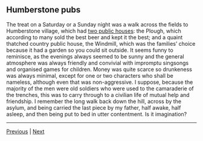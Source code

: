 ## Humberstone pubs

The treat on a Saturday or a Sunday night was a walk across the fields to Humberstone village, which had [two public houses](https://pubhistoryproject.co.uk/2021/02/12/windmill-inn-old-plough-humberstone-village/): the Plough, which according to many sold the best beer and kept it the best; and a quaint thatched country public house, the Windmill, which was the families’ choice because it had a garden so you could sit outside. It seems funny to reminisce, as the evenings always seemed to be sunny and the general atmosphere was always friendly and convivial with impromptu singsongs and organised games for children. Money was quite scarce so drunkeness was always minimal, except for one or two characters who shall be nameless, although even that was non-aggressive. I suppose, because the majority of the men were old soldiers who were used to the camaraderie of the trenches, this was to carry through to a civilian life of mutual help and friendship. I remember the long walk back down the hill, across by the asylum, and being carried the last piece by my father, half awake, half asleep, and then being put to bed in utter contentment. Is it imagination?

---

<a href="./2.5-horse-cart-deliveries.html">Previous</a> | <a href="./2.7-road-building.html">Next</a>
